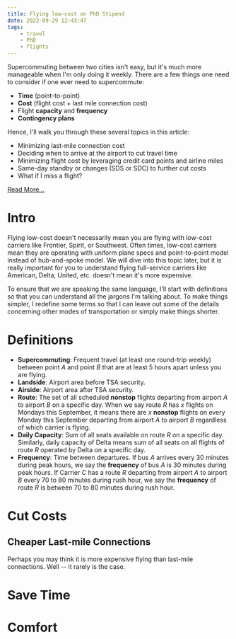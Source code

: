 ```yaml
---
title: Flying low-cost on PhD Stipend
date: 2022-09-29 12:43:47
tags:
	- travel
	- PhD
	- flights
---
```


Supercommuting between two cities isn't easy, but it's much more manageable when I'm only doing it weekly. There are a few things one need to consider if one ever need to supercommute:

* **Time** (point-to-point)
* **Cost** (flight cost + last mile connection cost)
* Flight **capacity** and **frequency**
* **Contingency plans**

Hence, I'll walk you through these several topics in this article:

* Minimizing last-mile connection cost
* Deciding when to arrive at the airport to cut travel time
* Minimizing flight cost by leveraging credit card points and airline miles
* Same-day standby or changes (SDS or SDC) to further cut costs
* What if I miss a flight?

[Read More...](2022/09/29/Flying)
<!--more-->

# Intro

Flying low-cost doesn't necessarily mean you are flying with low-cost carriers like Frontier, Spirit, or Southwest. Often times, low-cost carriers mean they are operating with uniform plane specs and point-to-point model instead of hub-and-spoke model. We will dive into this topic later, but it is really important for you to understand flying full-service carriers like American, Delta, United, etc. doesn't mean it's more expensive.

To ensure that we are speaking the same language, I'll start with definitions so that you can understand all the jargons I'm talking about. To make things simpler, I redefine some terms so that I can leave out some of the details concerning other modes of transportation or simply make things shorter.

# Definitions

- **Supercommuting**: Frequent travel (at least one round-trip weekly) between point $A$ and point $B$ that are at least 5 hours apart unless you are flying.
- **Landside**: Airport area before TSA security.
- **Airside**: Airport area after TSA security.
- **Route**: The set of all scheduled **nonstop** flights departing from airport $A$ to airport $B$ on a specific day. When we say route $R$ has $x$ flights on Mondays this September, it means there are $x$ **nonstop** flights on every Monday this September departing from airport $A$ to airport $B$ regardless of which carrier is flying.
- **Daily Capacity**: Sum of all seats available on route $R$ on a specific day. Similarly, daily capacity of Delta means sum of all seats on all flights of route $R$ operated by Delta on a specific day.
- **Frequency**: Time between departures. If bus $A$ arrives every 30 minutes during peak hours, we say the **frequency** of bus $A$ is 30 minutes during peak hours. If Carrier $C$ has a route $R$ departing from airport $A$ to airport $B$ every 70 to 80 minutes during rush hour, we say the **frequency** of route $R$ is between 70 to 80 minutes during rush hour.

# Cut Costs

## Cheaper Last-mile Connections

Perhaps you may think it is more expensive flying than last-mile connections. Well -- it rarely is the case. 

# Save Time

# Comfort
